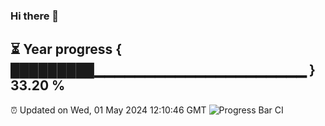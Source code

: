 ### Hi there 👋
⏳ Year progress { █████████▁▁▁▁▁▁▁▁▁▁▁▁▁▁▁▁▁▁▁▁▁ } 33.20 %
---
⏰ Updated on Wed, 01 May 2024 12:10:46 GMT
![Progress Bar CI](https://github.com/Moyi321/Moyi321/workflows/Progress%20Bar%20CI/badge.svg)
